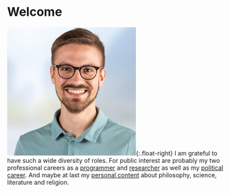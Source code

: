 # Welcome

![Protrait](images/Portrait_bg.jpg){:.float-right}
I am grateful to have such a wide diversity of roles. For public interest are probably my two professional careers as a [programmer](programming.md) and [researcher](research.md) as well as my [political career](politics.md). And maybe at last my [personal content](blog.md) about philosophy, science, literature and religion.
